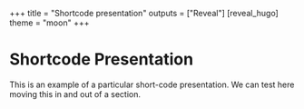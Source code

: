 +++
title = "Shortcode presentation"
outputs = ["Reveal"]
[reveal_hugo]
theme = "moon"
+++

# Shortcode Presentation

This is an example of a particular short-code presentation. We can test here moving this in and out of a section.
